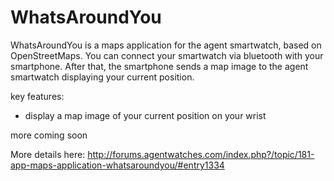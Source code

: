 WhatsAroundYou
==============
WhatsAroundYou is a maps application for the agent smartwatch, based on OpenStreetMaps. You can connect your smartwatch via bluetooth with your smartphone. After that, the smartphone sends a map image to the agent smartwatch displaying your current position.
 
key features:
- display a map image of your current position on your wrist

more coming soon

More details here: http://forums.agentwatches.com/index.php?/topic/181-app-maps-application-whatsaroundyou/#entry1334
